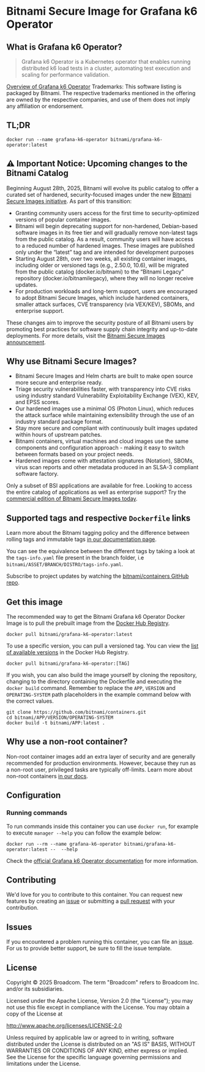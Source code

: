 # Bitnami Secure Image for Grafana k6 Operator

## What is Grafana k6 Operator?

> Grafana k6 Operator is a Kubernetes operator that enables running distributed k6 load tests in a cluster, automating test execution and scaling for performance validation.

[Overview of Grafana k6 Operator](https://k6.io/)
Trademarks: This software listing is packaged by Bitnami. The respective trademarks mentioned in the offering are owned by the respective companies, and use of them does not imply any affiliation or endorsement.

## TL;DR

```console
docker run --name grafana-k6-operator bitnami/grafana-k6-operator:latest
```

## ⚠️ Important Notice: Upcoming changes to the Bitnami Catalog

Beginning August 28th, 2025, Bitnami will evolve its public catalog to offer a curated set of hardened, security-focused images under the new [Bitnami Secure Images initiative](https://news.broadcom.com/app-dev/broadcom-introduces-bitnami-secure-images-for-production-ready-containerized-applications). As part of this transition:

- Granting community users access for the first time to security-optimized versions of popular container images.
- Bitnami will begin deprecating support for non-hardened, Debian-based software images in its free tier and will gradually remove non-latest tags from the public catalog. As a result, community users will have access to a reduced number of hardened images. These images are published only under the “latest” tag and are intended for development purposes
- Starting August 28th, over two weeks, all existing container images, including older or versioned tags (e.g., 2.50.0, 10.6), will be migrated from the public catalog (docker.io/bitnami) to the “Bitnami Legacy” repository (docker.io/bitnamilegacy), where they will no longer receive updates.
- For production workloads and long-term support, users are encouraged to adopt Bitnami Secure Images, which include hardened containers, smaller attack surfaces, CVE transparency (via VEX/KEV), SBOMs, and enterprise support.

These changes aim to improve the security posture of all Bitnami users by promoting best practices for software supply chain integrity and up-to-date deployments. For more details, visit the [Bitnami Secure Images announcement](https://github.com/bitnami/containers/issues/83267).

## Why use Bitnami Secure Images?

- Bitnami Secure Images and Helm charts are built to make open source more secure and enterprise ready.
- Triage security vulnerabilities faster, with transparency into CVE risks using industry standard Vulnerability Exploitability Exchange (VEX), KEV, and EPSS scores.
- Our hardened images use a minimal OS (Photon Linux), which reduces the attack surface while maintaining extensibility through the use of an industry standard package format.
- Stay more secure and compliant with continuously built images updated within hours of upstream patches.
- Bitnami containers, virtual machines and cloud images use the same components and configuration approach - making it easy to switch between formats based on your project needs.
- Hardened images come with attestation signatures (Notation), SBOMs, virus scan reports and other metadata produced in an SLSA-3 compliant software factory.

Only a subset of BSI applications are available for free. Looking to access the entire catalog of applications as well as enterprise support? Try the [commercial edition of Bitnami Secure Images today](https://www.arrow.com/globalecs/uk/products/bitnami-secure-images/).

## Supported tags and respective `Dockerfile` links

Learn more about the Bitnami tagging policy and the difference between rolling tags and immutable tags [in our documentation page](https://techdocs.broadcom.com/us/en/vmware-tanzu/application-catalog/tanzu-application-catalog/services/tac-doc/apps-tutorials-understand-rolling-tags-containers-index.html).

You can see the equivalence between the different tags by taking a look at the `tags-info.yaml` file present in the branch folder, i.e `bitnami/ASSET/BRANCH/DISTRO/tags-info.yaml`.

Subscribe to project updates by watching the [bitnami/containers GitHub repo](https://github.com/bitnami/containers).

## Get this image

The recommended way to get the Bitnami Grafana k6 Operator Docker Image is to pull the prebuilt image from the [Docker Hub Registry](https://hub.docker.com/r/bitnami/grafana-k6-operator).

```console
docker pull bitnami/grafana-k6-operator:latest
```

To use a specific version, you can pull a versioned tag. You can view the [list of available versions](https://hub.docker.com/r/bitnami/grafana-k6-operator/tags/) in the Docker Hub Registry.

```console
docker pull bitnami/grafana-k6-operator:[TAG]
```

If you wish, you can also build the image yourself by cloning the repository, changing to the directory containing the Dockerfile and executing the `docker build` command. Remember to replace the `APP`, `VERSION` and `OPERATING-SYSTEM` path placeholders in the example command below with the correct values.

```console
git clone https://github.com/bitnami/containers.git
cd bitnami/APP/VERSION/OPERATING-SYSTEM
docker build -t bitnami/APP:latest .
```

## Why use a non-root container?

Non-root container images add an extra layer of security and are generally recommended for production environments. However, because they run as a non-root user, privileged tasks are typically off-limits. Learn more about non-root containers [in our docs](https://techdocs.broadcom.com/us/en/vmware-tanzu/application-catalog/tanzu-application-catalog/services/tac-doc/apps-tutorials-work-with-non-root-containers-index.html).

## Configuration

### Running commands

To run commands inside this container you can use `docker run`, for example to execute `manager --help` you can follow the example below:

```console
docker run --rm --name grafana-k6-operator bitnami/grafana-k6-operator:latest --  --help
```

Check the [official Grafana k6 Operator documentation](https://k6.io/) for more information.

## Contributing

We'd love for you to contribute to this container. You can request new features by creating an [issue](https://github.com/bitnami/containers/issues) or submitting a [pull request](https://github.com/bitnami/containers/pulls) with your contribution.

## Issues

If you encountered a problem running this container, you can file an [issue](https://github.com/bitnami/containers/issues/new/choose). For us to provide better support, be sure to fill the issue template.

## License

Copyright &copy; 2025 Broadcom. The term "Broadcom" refers to Broadcom Inc. and/or its subsidiaries.

Licensed under the Apache License, Version 2.0 (the "License");
you may not use this file except in compliance with the License.
You may obtain a copy of the License at

<http://www.apache.org/licenses/LICENSE-2.0>

Unless required by applicable law or agreed to in writing, software
distributed under the License is distributed on an "AS IS" BASIS,
WITHOUT WARRANTIES OR CONDITIONS OF ANY KIND, either express or implied.
See the License for the specific language governing permissions and
limitations under the License.
